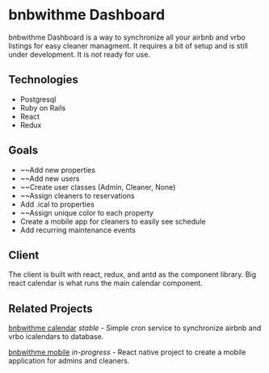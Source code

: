 # bnbwithme Dashboard

bnbwithme Dashboard is a way to synchronize all your airbnb and vrbo listings for easy cleaner managment. It requires a bit of setup and is still under development. It is not ready for use.

## Technologies

* Postgresql
* Ruby on Rails
* React
* Redux

## Goals

* ~~Add new properties
* ~~Add new users
* ~~Create user classes (Admin, Cleaner, None)
* ~~Assign cleaners to reservations
* Add .ical to properties
* ~~Assign unique color to each property
* Create a mobile app for cleaners to easily see schedule
* Add recurring maintenance events

## Client

The client is built with react, redux, and antd as the component library. Big react calendar is what runs the main calendar component.

## Related Projects

[bnbwithme calendar](https://github.com/greasysock/bnbwithme-calendar) *stable* - Simple cron service to synchronize airbnb and vrbo icalendars to database.

[bnbwithme mobile](https://github.com/greasysock/bnbwithme-mobile) *in-progress* - React native project to create a mobile application for admins and cleaners.
